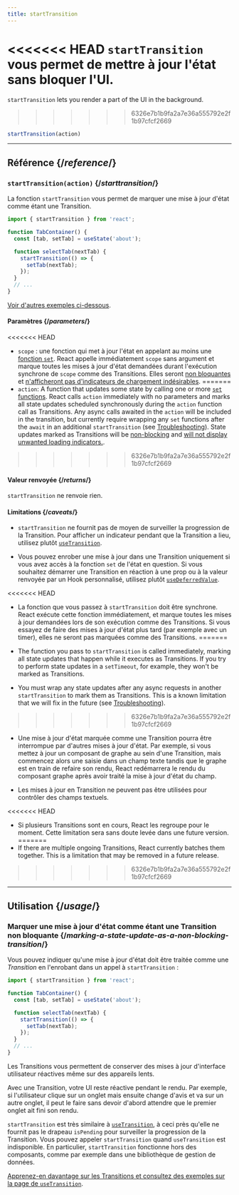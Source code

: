 ```yaml
---
title: startTransition
---
```


<Intro>

<<<<<<< HEAD
`startTransition` vous permet de mettre à jour l'état sans bloquer l'UI.
=======
`startTransition` lets you render a part of the UI in the background.
>>>>>>> 6326e7b1b9fa2a7e36a555792e2f1b97cfcf2669

```js
startTransition(action)
```

</Intro>

<InlineToc />

---

## Référence {/*reference*/}

### `startTransition(action)` {/*starttransition*/}

La fonction `startTransition` vous permet de marquer une mise à jour d'état comme étant une Transition.

```js {7,9}
import { startTransition } from 'react';

function TabContainer() {
  const [tab, setTab] = useState('about');

  function selectTab(nextTab) {
    startTransition(() => {
      setTab(nextTab);
    });
  }
  // ...
}
```

[Voir d'autres exemples ci-dessous](#usage).

#### Paramètres {/*parameters*/}

<<<<<<< HEAD
* `scope` : une fonction qui met à jour l'état en appelant au moins une [fonction `set`](/reference/react/useState#setstate).  React appelle immédiatement `scope` sans argument et marque toutes les mises à jour d'état demandées durant l'exécution synchrone de `scope` comme des Transitions.  Elles seront [non bloquantes](/reference/react/useTransition#marking-a-state-update-as-a-non-blocking-transition) et [n'afficheront pas d'indicateurs de chargement indésirables](/reference/react/useTransition#preventing-unwanted-loading-indicators).
=======
* `action`: A function that updates some state by calling one or more [`set` functions](/reference/react/useState#setstate). React calls `action` immediately with no parameters and marks all state updates scheduled synchronously during the `action` function call as Transitions. Any async calls awaited in the `action` will be included in the transition, but currently require wrapping any `set` functions after the `await` in an additional `startTransition` (see [Troubleshooting](/reference/react/useTransition#react-doesnt-treat-my-state-update-after-await-as-a-transition)). State updates marked as Transitions will be [non-blocking](#marking-a-state-update-as-a-non-blocking-transition) and [will not display unwanted loading indicators.](/reference/react/useTransition#preventing-unwanted-loading-indicators).
>>>>>>> 6326e7b1b9fa2a7e36a555792e2f1b97cfcf2669

#### Valeur renvoyée {/*returns*/}

`startTransition` ne renvoie rien.

#### Limitations {/*caveats*/}

* `startTransition` ne fournit pas de moyen de surveiller la progression de la Transition.  Pour afficher un indicateur pendant que la Transition a lieu, utilisez plutôt [`useTransition`](/reference/react/useTransition).

* Vous pouvez enrober une mise à jour dans une Transition uniquement si vous avez accès à la fonction `set` de l'état en question.  Si vous souhaitez démarrer une Transition en réaction à une prop ou à la valeur renvoyée par un Hook personnalisé, utilisez plutôt [`useDeferredValue`](/reference/react/useDeferredValue).

<<<<<<< HEAD
* La fonction que vous passez à `startTransition` doit être synchrone.  React exécute cette fonction immédiatement, et marque toutes les mises à jour demandées lors de son exécution comme des Transitions.  Si vous essayez de faire des mises à jour d'état plus tard (par exemple avec un timer), elles ne seront pas marquées comme des Transitions.
=======
* The function you pass to `startTransition` is called immediately, marking all state updates that happen while it executes as Transitions. If you try to perform state updates in a `setTimeout`, for example, they won't be marked as Transitions.

* You must wrap any state updates after any async requests in another `startTransition` to mark them as Transitions. This is a known limitation that we will fix in the future (see [Troubleshooting](/reference/react/useTransition#react-doesnt-treat-my-state-update-after-await-as-a-transition)).
>>>>>>> 6326e7b1b9fa2a7e36a555792e2f1b97cfcf2669

* Une mise à jour d'état marquée comme une Transition pourra être interrompue par d'autres mises à jour d'état.  Par exemple, si vous mettez à jour un composant de graphe au sein d'une Transition, mais commencez alors une saisie dans un champ texte tandis que le graphe est en train de refaire son rendu, React redémarrera le rendu du composant graphe après avoir traité la mise à jour d'état du champ.

* Les mises à jour en Transition ne peuvent pas être utilisées pour contrôler des champs textuels.

<<<<<<< HEAD
* Si plusieurs Transitions sont en cours, React les regroupe pour le moment.  Cette limitation sera sans doute levée dans une future version.
=======
* If there are multiple ongoing Transitions, React currently batches them together. This is a limitation that may be removed in a future release.
>>>>>>> 6326e7b1b9fa2a7e36a555792e2f1b97cfcf2669

---

## Utilisation {/*usage*/}

### Marquer une mise à jour d'état comme étant une Transition non bloquante {/*marking-a-state-update-as-a-non-blocking-transition*/}

Vous pouvez indiquer qu'une mise à jour d'état doit être traitée comme une *Transition* en l'enrobant dans un appel à `startTransition` :

```js {7,9}
import { startTransition } from 'react';

function TabContainer() {
  const [tab, setTab] = useState('about');

  function selectTab(nextTab) {
    startTransition(() => {
      setTab(nextTab);
    });
  }
  // ...
}
```

Les Transitions vous permettent de conserver des mises à jour d'interface utilisateur réactives même sur des appareils lents.

Avec une Transition, votre UI reste réactive pendant le rendu. Par exemple, si l'utilisateur clique sur un onglet mais ensuite change d'avis et va sur un autre onglet, il peut le faire sans devoir d'abord attendre que le premier onglet ait fini son rendu.

<Note>

`startTransition` est très similaire à [`useTransition`](/reference/react/useTransition), à ceci près qu'elle ne fournit pas le drapeau `isPending` pour surveiller la progression de la Transition.  Vous pouvez appeler `startTransition` quand `useTransition` est indisponible. En particulier, `startTransition` fonctionne hors des composants, comme par exemple dans une bibliothèque de gestion de données.

[Apprenez-en davantage sur les Transitions et consultez des exemples sur la page de `useTransition`](/reference/react/useTransition).

</Note>
